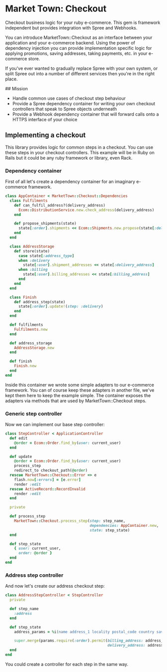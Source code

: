 # Market Town: Checkout

Checkout business logic for your ruby e-commerce. This gem is framework
independent but provides integration with Spree and Webhooks.

You can introduce MarketTown::Checkout as an interface between your application
and your e-commerce backend. Using the power of dependency injection you can
provide implementation specific logic for applying promotions, saving addresses,
taking payments, etc. in your e-commerce store.

If you've ever wanted to gradually replace Spree with your own system, or split
Spree out into a number of different services then you're in the right place.

## Mission

 - Handle common use cases of checkout step behaviour
 - Provide a Spree dependency container for writing your own checkout
   controllers that speak to Spree objects underneath
 - Provide a Webhook dependency container that will forward calls onto a HTTPS
   interface of your choice

## Implementing a checkout

This library provides logic for common steps in a checkout. You can use these
steps in your checkout controllers. This example will be in Ruby on Rails but it
could be any ruby framework or library, even Rack.

### Dependency container

First of all let's create a dependency container for an imaginary e-commerce
framework.

``` ruby
class AppContainer < MarketTown::Checkout::Dependencies
  class Fulfilments
    def can_fulfil_address?(delivery_address)
      Ecom::DistributionService.new.check_address(delivery_address)
    end

    def propose_shipments(state)
      state[:order].shipments << Ecom::Shipments.new.propose(state[:delivery_address])
    end
  end

  class AddressStorage
    def store(state)
      case state[:address_type]
      when :delivery
        state[:user].shipment_addresses << state[:delivery_address]
      when :billing
        state[:user].billing_addresses << state[:billing_address]
      end
    end
  end

  class Finish
    def address_step(state)
      state[:order].update!(step: :delivery)
    end
  end

  def fulfilments
    Fulfilments.new
  end

  def address_storage
    AddressStorage.new
  end

  def finish
    Finish.new
  end
end
```

Inside this container we wrote some simple adapters to our e-commerce framework.
You can of course keep these adapters in another file, we've kept them here to
keep the example simple. The container exposes the adapters via methods that
are used by MarketTown::Checkout steps.

### Generic step controller

Now we can implement our base step controller:

``` ruby
class StepController < ApplicationController
  def edit
    @order = Ecom::Order.find_by(user: current_user)
  end

  def update
    @order = Ecom::Order.find_by(user: current_user)
    process_step
    redirect_to checkout_path(@order)
  rescue MarketTown::Checkout::Error => e
    flash.now[:errors] = [e.error]
    render :edit
  rescue ActiveRecord::RecordInvalid
    render :edit
  end

  private

  def process_step
    MarketTown::Checkout.process_step(step: step_name,
                                      dependencies: AppContainer.new,
                                      state: step_state)
  end

  def step_state
    { user: current_user,
      order: @order }
  end
end
```

### Address step controller

And now let's create our address checkout step:

``` ruby
class AddressStepController < StepController
  private

  def step_name
    :address
  end

  def step_state
    address_params = %i(name address_1 locality postal_code country save)

    super.merge(params.require(:order).permit(billing_address: address_params,
                                              delivery_address: address_params))
  end
end
```

You could create a controller for each step in the same way.
